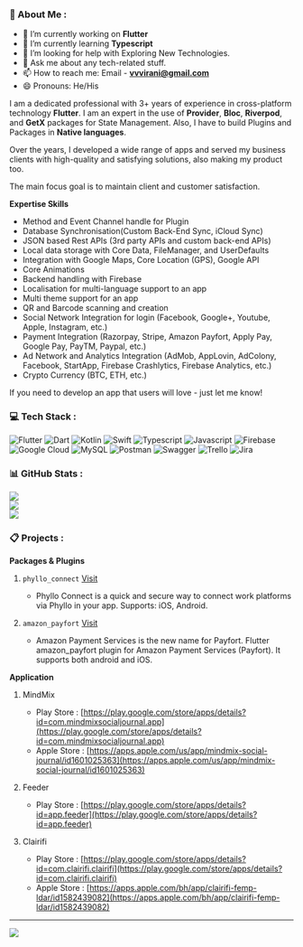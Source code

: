 ### 💫 About Me : 

- 🔭 I’m currently working on **Flutter**
- 🌱 I’m currently learning **Typescript**
- 🤔 I’m looking for help with Exploring New Technologies.
- 💬 Ask me about any tech-related stuff.
- 📫 How to reach me: Email - **vvvirani@gmail.com**
- 😄 Pronouns: He/His

I am a dedicated professional with 3+ years of experience in cross-platform technology **Flutter**. I am an expert in the use of **Provider**, **Bloc**, **Riverpod**, and **GetX** packages for State Management. Also, I have to build Plugins and Packages in **Native languages**.

Over the years, I developed a wide range of apps and served my business clients with high-quality and satisfying solutions, also making my product too. 

The main focus goal is to maintain client and customer satisfaction.

**Expertise Skills**

- Method and Event Channel handle for Plugin
- Database Synchronisation(Custom Back-End Sync, iCloud Sync) 
- JSON based Rest APIs (3rd party APIs and custom back-end APIs) 
- Local data storage with Core Data, FileManager, and UserDefaults
- Integration with Google Maps, Core Location (GPS), Google API
- Core Animations 
- Backend handling with Firebase 
- Localisation for multi-language support to an app
- Multi theme support for an app
- QR and Barcode scanning and creation 
- Social Network Integration for login (Facebook, Google+, Youtube, Apple, Instagram, etc.) 
- Payment Integration (Razorpay, Stripe, Amazon Payfort, Apply Pay, Google Pay, PayTM, Paypal, etc.)
- Ad Network and Analytics Integration (AdMob, AppLovin, AdColony, Facebook, StartApp, Firebase 
  Crashlytics, Firebase Analytics, etc.)
- Crypto Currency (BTC, ETH, etc.)

If you need to develop an app that users will love - just let me know!

### 💻 Tech Stack :

![Flutter](https://img.shields.io/badge/flutter-42A5F5.svg?style=for-the-badge&logo=flutter&logoColor=white) ![Dart](https://img.shields.io/badge/dart-4597ce.svg?style=for-the-badge&logo=dart&logoColor=white) ![Kotlin](https://img.shields.io/badge/kotlin-B125EA?style=for-the-badge&logo=kotlin&logoColor=white) ![Swift](https://img.shields.io/badge/swift-F54A2A?style=for-the-badge&logo=swift&logoColor=white) ![Typescript](https://img.shields.io/badge/typescript-ffffff.svg?style=for-the-badge&logo=typescript&logoColor=%007acc) ![Javascript](https://img.shields.io/badge/javascript-%23323330.svg?style=for-the-badge&logo=javascript&logoColor=%23F7DF1E)  ![Firebase](https://img.shields.io/badge/firebase-%23039BE5.svg?style=for-the-badge&logo=firebase) ![Google Cloud](https://img.shields.io/badge/Google%20Cloud-%234285F4.svg?style=for-the-badge&logo=google-cloud&logoColor=white) ![MySQL](https://img.shields.io/badge/mysql-%2300f.svg?style=for-the-badge&logo=mysql&logoColor=white) ![Postman](https://img.shields.io/badge/Postman-FF6C37?style=for-the-badge&logo=postman&logoColor=white) ![Swagger](https://img.shields.io/badge/-Swagger-%23Clojure?style=for-the-badge&logo=swagger&logoColor=white) ![Trello](https://img.shields.io/badge/Trello-%23026AA7.svg?style=for-the-badge&logo=Trello&logoColor=white) ![Jira](https://img.shields.io/badge/jira-blue.svg?style=for-the-badge&logo=jira&logoColor=white)

### 📊 GitHub Stats :

![](https://github-readme-stats.vercel.app/api?username=vvvirani&theme=onedark&hide_border=false&include_all_commits=false&count_private=false)<br/>
![](https://github-readme-streak-stats.herokuapp.com/?user=vvvirani&theme=onedark&hide_border=false)<br/>
![](https://github-readme-stats.vercel.app/api/top-langs/?username=vvvirani&theme=onedark&hide_border=false&include_all_commits=false&count_private=false&layout=compact)

### 📋 Projects :

**Packages & Plugins**

1. `phyllo_connect` [Visit](https://pub.dev/packages/phyllo_connect)
    - Phyllo Connect is a quick and secure way to connect work platforms via Phyllo in your app. Supports: iOS, Android.

2. `amazon_payfort` [Visit](https://pub.dev/packages/amazon_payfort)
    - Amazon Payment Services is the new name for Payfort. Flutter amazon_payfort plugin for Amazon Payment Services (Payfort). It supports both android and iOS.

**Application**

1. MindMix
   - Play Store : [https://play.google.com/store/apps/details?id=com.mindmixsocialjournal.app](https://play.google.com/store/apps/details?id=com.mindmixsocialjournal.app)
   - Apple Store : [https://apps.apple.com/us/app/mindmix-social-journal/id1601025363](https://apps.apple.com/us/app/mindmix-social-journal/id1601025363)

2. Feeder
   - Play Store : [https://play.google.com/store/apps/details?id=app.feeder](https://play.google.com/store/apps/details?id=app.feeder)

3. Clairifi
   - Play Store : [https://play.google.com/store/apps/details?id=com.clairifi.clairifi](https://play.google.com/store/apps/details?id=com.clairifi.clairifi)
   - Apple Store : [https://apps.apple.com/bh/app/clairifi-femp-ldar/id1582439082](https://apps.apple.com/bh/app/clairifi-femp-ldar/id1582439082)

---
[![](https://visitcount.itsvg.in/api?id=vvvirani&icon=0&color=0)](https://visitcount.itsvg.in)

